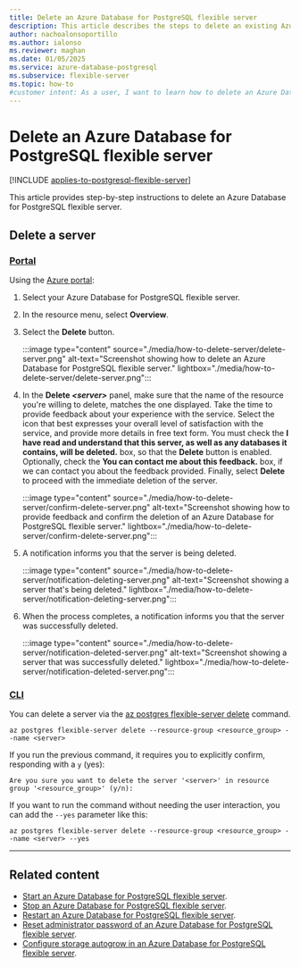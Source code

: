 ```yaml
---
title: Delete an Azure Database for PostgreSQL flexible server
description: This article describes the steps to delete an existing Azure Database for PostgreSQL flexible server.
author: nachoalonsoportillo
ms.author: ialonso
ms.reviewer: maghan
ms.date: 01/05/2025
ms.service: azure-database-postgresql
ms.subservice: flexible-server
ms.topic: how-to
#customer intent: As a user, I want to learn how to delete an Azure Database for PostgreSQL flexible server.
---
```


# Delete an Azure Database for PostgreSQL flexible server

[!INCLUDE [applies-to-postgresql-flexible-server](~/reusable-content/ce-skilling/azure/includes/postgresql/includes/applies-to-postgresql-flexible-server.md)]

This article provides step-by-step instructions to delete an Azure Database for PostgreSQL flexible server.

## Delete a server

### [Portal](#tab/portal-delete-server)

Using the [Azure portal](https://portal.azure.com/):

1. Select your Azure Database for PostgreSQL flexible server.

2. In the resource menu, select **Overview**.

3. Select the **Delete** button.

    :::image type="content" source="./media/how-to-delete-server/delete-server.png" alt-text="Screenshot showing how to delete an Azure Database for PostgreSQL flexible server." lightbox="./media/how-to-delete-server/delete-server.png":::

5. In the **Delete *\<server\>*** panel, make sure that the name of the resource you're willing to delete, matches the one displayed. Take the time to provide feedback about your experience with the service. Select the icon that best expresses your overall level of satisfaction with the service, and provide more details in free text form. You must check the **I have read and understand that this server, as well as any databases it contains, will be deleted.** box, so that the **Delete** button is enabled. Optionally, check the **You can contact me about this feedback.** box, if we can contact you about the feedback provided. Finally, select **Delete** to proceed with the immediate deletion of the server.

    :::image type="content" source="./media/how-to-delete-server/confirm-delete-server.png" alt-text="Screenshot showing how to provide feedback and confirm the deletion of an Azure Database for PostgreSQL flexible server." lightbox="./media/how-to-delete-server/confirm-delete-server.png":::

6. A notification informs you that the server is being deleted.

    :::image type="content" source="./media/how-to-delete-server/notification-deleting-server.png" alt-text="Screenshot showing a server that's being deleted." lightbox="./media/how-to-delete-server/notification-deleting-server.png":::

7. When the process completes, a notification informs you that the server was successfully deleted.

    :::image type="content" source="./media/how-to-delete-server/notification-deleted-server.png" alt-text="Screenshot showing a server that was successfully deleted." lightbox="./media/how-to-delete-server/notification-deleted-server.png":::

### [CLI](#tab/cli-reset-admin-password)

You can delete a server via the [az postgres flexible-server delete](/cli/azure/postgres/flexible-server#az-postgres-flexible-server-delete) command.

```azurecli-interactive
az postgres flexible-server delete --resource-group <resource_group> --name <server>
```

If you run the previous command, it requires you to explicitly confirm, responding with a `y` (yes):

```output
Are you sure you want to delete the server '<server>' in resource group '<resource_group>' (y/n): 
```

If you want to run the command without needing the user interaction, you can add the `--yes` parameter like this:

```azurecli-interactive
az postgres flexible-server delete --resource-group <resource_group> --name <server> --yes
```

---

## Related content

- [Start an Azure Database for PostgreSQL flexible server](how-to-start-server.md).
- [Stop an Azure Database for PostgreSQL flexible server](how-to-stop-server.md).
- [Restart an Azure Database for PostgreSQL flexible server](how-to-restart-server.md).
- [Reset administrator password of an Azure Database for PostgreSQL flexible server](how-to-reset-admin-password.md).
- [Configure storage autogrow in an Azure Database for PostgreSQL flexible server](how-to-auto-grow-storage.md).
